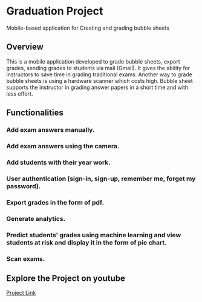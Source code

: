 # Graduation Project
Mobile-based application for Creating and grading bubble sheets

## Overview
This is a mobile application developed to grade bubble sheets, export grades, sending grades to students via mail (Gmail).
It gives the ability for instructors to save time in grading traditional exams.
Another way to grade bubble sheets is using a hardware scanner which costs high. Bubble sheet supports the instructor in grading answer papers in a short time and with less effort.

## Functionalities
### Add exam answers manually.
### Add exam answers using the camera.
### Add students with their year work.
### User authentication (sign-in, sign-up, remember me, forget my password).
### Export grades in the form of pdf.
### Generate analytics.
### Predict students' grades using machine learning and view students at risk and display it in the form of pie chart.
### Scan exams.

## Explore the Project on youtube
[Project Link](https://www.linkedin.com/in/yourprofile)



